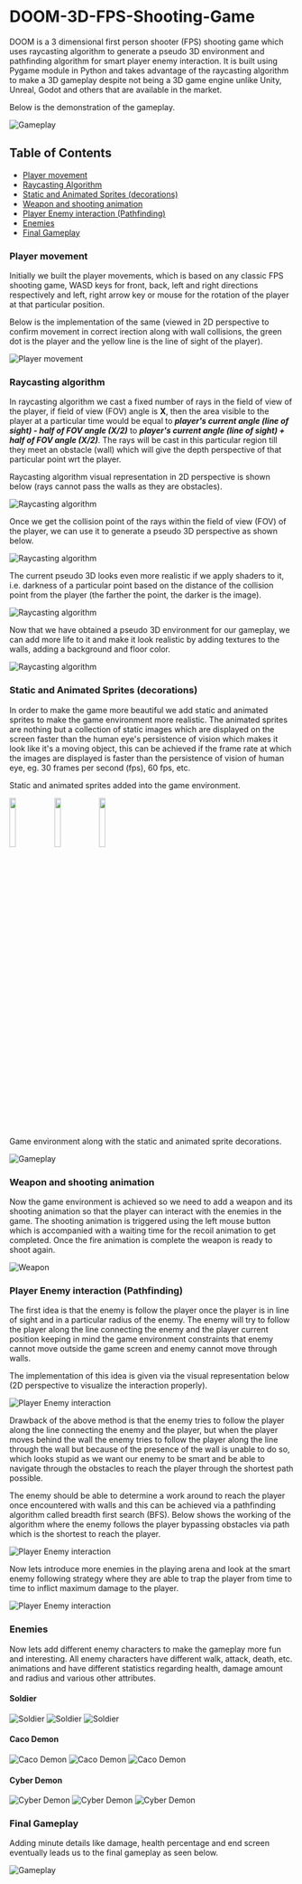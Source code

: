 # DOOM-3D-FPS-Shooting-Game
DOOM is a 3 dimensional first person shooter (FPS) shooting game which uses raycasting algorithm to generate a pseudo 3D environment and pathfinding algorithm for smart player enemy interaction. It is built using Pygame module in Python and takes advantage of the raycasting algorithm to make a 3D gameplay despite not being a 3D game engine unlike Unity, Unreal, Godot and others that are available in the market.

Below is the demonstration of the gameplay.

![Gameplay](/photos/gameplay_1.gif)

## Table of Contents

- [Player movement](#player-movement)
- [Raycasting Algorithm](#raycasting-algorithm)
- [Static and Animated Sprites (decorations)](#static-and-animated-sprites-decorations)
- [Weapon and shooting animation](#weapon-and-shooting-animation)
- [Player Enemy interaction (Pathfinding)](#player-enemy-interaction-pathfinding)
- [Enemies](#enemies)
- [Final Gameplay](#final-gameplay)

### Player movement

Initially we built the player movements, which is based on any classic FPS shooting game, WASD keys for front, back, left and right directions respectively and left, right arrow key or mouse for the rotation of the player at that particular position.

Below is the implementation of the same (viewed in 2D perspective to confirm movement in correct irection along with wall collisions, the green dot is the player and the yellow line is the line of sight of the player).

![Player movement](/photos/player_1.gif)

### Raycasting algorithm

In raycasting algorithm we cast a fixed number of rays in the field of view of the player, if field of view (FOV) angle is **X**, then the area visible to the player at a particular time would be equal to ***player's current angle (line of sight) - half of FOV angle (X/2)*** to ***player's current angle (line of sight) + half of FOV angle (X/2)***. The rays will be cast in this particular region till they meet an obstacle (wall) which will give the depth perspective of that particular point wrt the player. 

Raycasting algorithm visual representation in 2D perspective is shown below (rays cannot pass the walls as they are obstacles).

![Raycasting algorithm](/photos/raycast_1.gif)

Once we get the collision point of the rays within the field of view (FOV) of the player, we can use it to generate a pseudo 3D perspective as shown below.

![Raycasting algorithm](/photos/raycast_2.gif)

The current pseudo 3D looks even more realistic if we apply shaders to it, i.e. darkness of a particular point based on the distance of the collision point from the player (the farther the point, the darker is the image). 

![Raycasting algorithm](/photos/raycast_3.gif)

Now that we have obtained a pseudo 3D environment for our gameplay, we can add more life to it and make it look realistic by adding textures to the walls, adding a background and floor color.

![Raycasting algorithm](/photos/raycast_4.gif)

### Static and Animated Sprites (decorations)

In order to make the game more beautiful we add static and animated sprites to make the game environment more realistic. The animated sprites are nothing but a collection of static images which are displayed on the screen faster than the human eye's persistence of vision which makes it look like it's a moving object, this can be achieved if the frame rate at which the images are displayed is faster than the persistence of vision of human eye, eg. 30 frames per second (fps), 60 fps, etc.

Static and animated sprites added into the game environment.

<img src="/photos/assets_1.png" width=15%>
<img src="/photos/assets_2.gif" width=15%>
<img src="/photos/assets_3.gif" width=15%>

Game environment along with the static and animated sprite decorations.

![Gameplay](/photos/gameplay_2.gif)

### Weapon and shooting animation

Now the game environment is achieved so we need to add a weapon and its shooting animation so that the player can interact with the enemies in the game. The shooting animation is triggered using the left mouse button which is accompanied with a waiting time for the recoil animation to get completed. Once the fire animation is complete the weapon is ready to shoot again.

![Weapon](/photos/weapon_1.gif)

### Player Enemy interaction (Pathfinding)

The first idea is that the enemy is follow the player once the player is in line of sight and in a particular radius of the enemy. The enemy will try to follow the player along the line connecting the enemy and the player current position keeping in mind the game environment constraints that enemy cannot move outside the game screen and enemy cannot move through walls.

The implementation of this idea is given via the visual representation below (2D perspective to visualize the interaction properly).

![Player Enemy interaction](/photos/player_enemy_1.gif)

Drawback of the above method is that the enemy tries to follow the player along the line connecting the enemy and the player, but when the player moves behind the wall the enemy tries to follow the player along the line through the wall but because of the presence of the wall is unable to do so, which looks stupid as we want our enemy to be smart and be able to navigate through the obstacles to reach the player through the shortest path possible. 

The enemy should be able to determine a work around to reach the player once encountered with walls and this can be achieved via a pathfinding algorithm called breadth first search (BFS). Below shows the working of the algorithm where the enemy follows the player bypassing obstacles via path which is the shortest to reach the player. 

![Player Enemy interaction](/photos/player_enemy_2.gif)

Now lets introduce more enemies in the playing arena and look at the smart enemy following strategy where they are able to trap the player from time to time to inflict maximum damage to the player.

![Player Enemy interaction](/photos/player_enemy_3.gif)

### Enemies

Now lets add different enemy characters to make the gameplay more fun and interesting. All enemy characters have different walk, attack, death, etc. animations and have different statistics regarding health, damage amount and radius and various other attributes.

#### Soldier

![Soldier](/photos/soldier_1.gif)
![Soldier](/photos/soldier_2.gif)
![Soldier](/photos/soldier_3.gif)

#### Caco Demon

![Caco Demon](/photos/cacodemon_1.gif)
![Caco Demon](/photos/cacodemon_2.gif)
![Caco Demon](/photos/cacodemon_3.gif)

#### Cyber Demon

![Cyber Demon](/photos/cyberdemon_1.gif)
![Cyber Demon](/photos/cyberdemon_2.gif)
![Cyber Demon](/photos/cyberdemon_3.gif)

### Final Gameplay

Adding minute details like damage, health percentage and end screen eventually leads us to the final gameplay as seen below.

![Gameplay](/photos/gameplay_1.gif)
